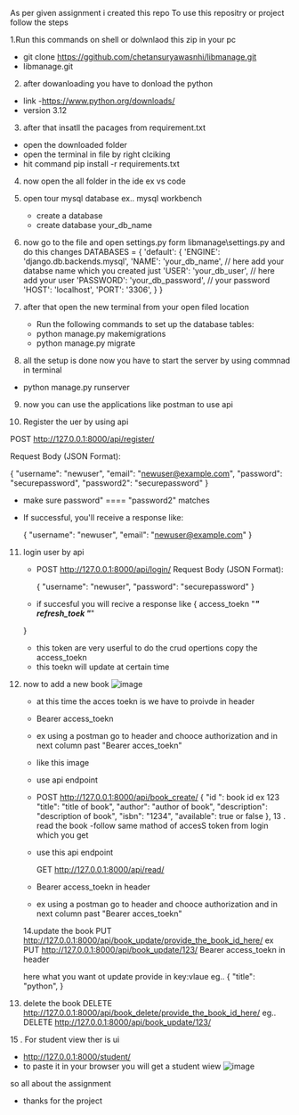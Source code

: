 As per given assignment i created this repo
To use this repositry or project follow the steps

1.Run this commands on shell or dolwnlaod this zip in your pc
  - git clone https://ggithub.com/chetansuryawasnhi/libmanage.git
  - libmanage.git
2. after dowanloading you have to donload the python
  - link -https://www.python.org/downloads/
  - version 3.12
3. after that insatll the pacages from requirement.txt
  - open the downloaded folder 
  - open the terminal in file by right clciking 
  - hit command pip install -r requirements.txt
4. now open the all folder in the ide ex vs code

5. open tour mysql database ex.. mysql workbench
   - create a database
   - create database your_db_name
  
6. now go to the file and open settings.py form
 libmanage\settings.py
    and do this changes
  DATABASES = {
    'default': {
        'ENGINE': 'django.db.backends.mysql',
        'NAME': 'your_db_name', // here add your databse name which you created just
        'USER': 'your_db_user', // here add your user
        'PASSWORD': 'your_db_password', // your password
        'HOST': 'localhost',
        'PORT': '3306',
      }
  }

7. after that open the new terminal from your open filed location
   - Run the following commands to set up the database tables:
   - python manage.py makemigrations
   - python manage.py migrate

8. all the setup is done now you have to start the server by using commnad in terminal
  - python manage.py runserver

9. now you can use the applications like postman to use api

10. Register the uer by using api

  POST http://127.0.0.1:8000/api/register/

  Request Body (JSON Format):
  
  {
      "username": "newuser",
      "email": "newuser@example.com",
      "password": "securepassword",
      "password2": "securepassword"
  }

 - make sure password" ==== "password2" matches

 - If successful, you'll receive a response like:

    {
        "username": "newuser",
        "email": "newuser@example.com"
    }


11. login user by api
    - POST http://127.0.0.1:8000/api/login/
        Request Body (JSON Format):
      
      {
          "username": "newuser",
          "password": "securepassword"
      }

    - if succesful you will recive a response like
     {
    access_toekn "_________________________________"
    refresh_toek "_________________________________"

     }

    - this token are very userful to do the crud opertions copy the access_toekn
    - this toekn will update at certain time
  
  12. now to add a new book
      ![image](https://github.com/user-attachments/assets/a4ebf533-9b3a-448e-9ef9-e1d948295ff8)

      - at this time the acces toekn is we have to proivde in header
      - Bearer access_toekn
      - ex using a postman go to header and chooce authorization and in next column past "Bearer acces_toekn"
      - like this image

    


  
      - use api endpoint
      - POST http://127.0.0.1:8000/api/book_create/
     {
         "id ": book id ex 123
        "title": "title of book",
        "author": "author of book",
        "description": "description of book",
        "isbn": "1234",
        "available": true or false
    },
13 .  read the book 
       -follow same mathod of accesS token from login which you get
       - use this api endpoint
      
         GET  http://127.0.0.1:8000/api/read/
      
        - Bearer access_toekn in header 
        - ex using a postman go to header and chooce authorization and in next column past "Bearer acces_toekn"
      
      
      14.update the book
      PUT  http://127.0.0.1:8000/api/book_update/provide_the_book_id_here/
      ex PUT http://127.0.0.1:8000/api/book_update/123/
      Bearer access_toekn in header 
      
      here what you want ot update provide in key:vlaue
      eg..
      {
       "title": "python",
      }

14. delete the book 
    DELETE  http://127.0.0.1:8000/api/book_delete/provide_the_book_id_here/
    eg.. DELETE http://127.0.0.1:8000/api/book_update/123/

15 . For student view ther is ui

- http://127.0.0.1:8000/student/
- to paste it in your browser you will get a student wiew
  ![image](https://github.com/user-attachments/assets/05e43036-b339-4d16-8bf6-6051b991f14d)


so all about the assignment
- thanks for the project 


